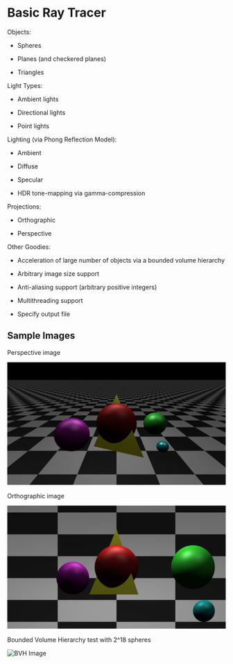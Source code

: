 # Basic Ray Tracer

Objects:

* Spheres

* Planes (and checkered planes)

* Triangles

Light Types:

* Ambient lights

* Directional lights

* Point lights

Lighting (via Phong Reflection Model):

* Ambient

* Diffuse

* Specular

* HDR tone-mapping via gamma-compression

Projections:

* Orthographic

* Perspective

Other Goodies:

* Acceleration of large number of objects via a bounded volume hierarchy

* Arbitrary image size support

* Anti-aliasing support (arbitrary positive integers)

* Multithreading support

* Specify output file

## Sample Images

Perspective image

![Perspective Image](images/perspective.png)

Orthographic image

![Orthographic Image](images/orthographic.png)

Bounded Volume Hierarchy test with 2^18 spheres

![BVH Image](images/bvh.png)
